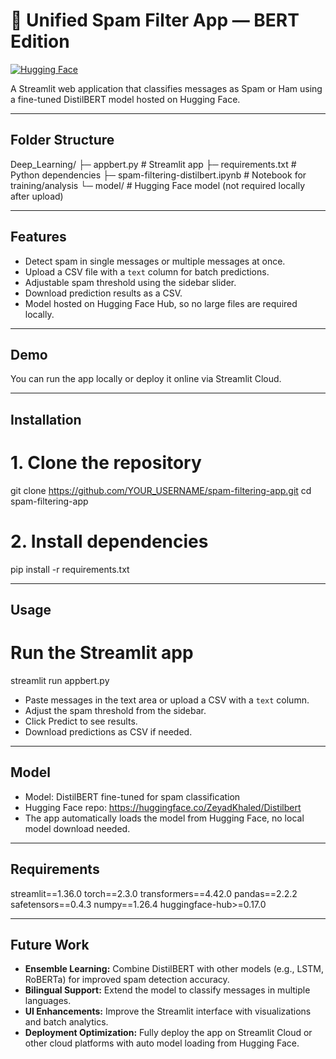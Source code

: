 
# 📩 Unified Spam Filter App — BERT Edition

[![Hugging Face](https://img.shields.io/badge/HuggingFace-DistilBERT-purple)](https://huggingface.co/ZeyadKhaled/Distilbert)

A Streamlit web application that classifies messages as Spam or Ham using a fine-tuned DistilBERT model hosted on Hugging Face.

------------------------------------------------------------

## Folder Structure

Deep_Learning/
├─ appbert.py                 # Streamlit app
├─ requirements.txt           # Python dependencies
├─ spam-filtering-distilbert.ipynb  # Notebook for training/analysis
└─ model/                     # Hugging Face model (not required locally after upload)

------------------------------------------------------------

## Features

- Detect spam in single messages or multiple messages at once.
- Upload a CSV file with a `text` column for batch predictions.
- Adjustable spam threshold using the sidebar slider.
- Download prediction results as a CSV.
- Model hosted on Hugging Face Hub, so no large files are required locally.

------------------------------------------------------------

## Demo

You can run the app locally or deploy it online via Streamlit Cloud.

------------------------------------------------------------

## Installation

# 1. Clone the repository
git clone https://github.com/YOUR_USERNAME/spam-filtering-app.git
cd spam-filtering-app

# 2. Install dependencies
pip install -r requirements.txt

------------------------------------------------------------

## Usage

# Run the Streamlit app
streamlit run appbert.py

- Paste messages in the text area or upload a CSV with a `text` column.
- Adjust the spam threshold from the sidebar.
- Click Predict to see results.
- Download predictions as CSV if needed.

------------------------------------------------------------

## Model

- Model: DistilBERT fine-tuned for spam classification
- Hugging Face repo: https://huggingface.co/ZeyadKhaled/Distilbert
- The app automatically loads the model from Hugging Face, no local model download needed.

------------------------------------------------------------

## Requirements

streamlit==1.36.0
torch==2.3.0
transformers==4.42.0
pandas==2.2.2
safetensors==0.4.3
numpy==1.26.4
huggingface-hub>=0.17.0

------------------------------------------------------------

## Future Work

- **Ensemble Learning:** Combine DistilBERT with other models (e.g., LSTM, RoBERTa) for improved spam detection accuracy.
- **Bilingual Support:** Extend the model to classify messages in multiple languages.
- **UI Enhancements:** Improve the Streamlit interface with visualizations and batch analytics.
- **Deployment Optimization:** Fully deploy the app on Streamlit Cloud or other cloud platforms with auto model loading from Hugging Face.
